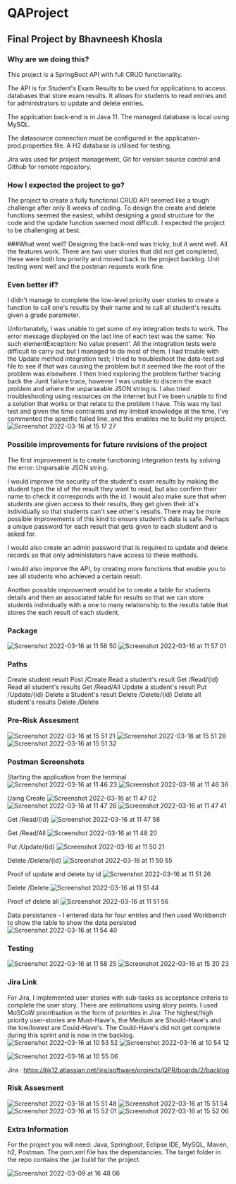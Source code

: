 # QAProject
## Final Project by Bhavneesh Khosla

### Why are we doing this?

This project is a SpringBoot API with full CRUD functionality.

The API is for Student's Exam Results to be used for applications to access databases that store exam results. It allows for students to read entries and for administrators to update and delete entries. 

The application back-end is in Java 11. The managed database is local using MySQL. 

The datasource connection must be configured in the application-prod.properties file. A H2 database is utilised for testing.

Jira was used for project management, Git for version source control and Github for remote repository.


### How I expected the project to go?

The project to create a fully functional CRUD API seemed like a tough challenge after only 8 weeks of coding. To design the create and delete functions seemed the easiest, whilst designing a good structure for the code and the update function seemed most difficult. I expected the project to be challenging at best.

###What went well?
Designing the back-end was tricky, but it went well. All the features work. There are two user stories that did not get completed, these were both low priority and moved back to the project backlog. Unit testing went well and the postman requests work fine.

### Even better if?

I didn't manage to complete the low-level priority user stories to create a function to call one's results by their name and to call all student's results given a grade parameter.

Unfortunately, I was unable to get some of my integration tests to work. The error message displayed on the last line of each test was the same: 'No such elementException: No value present'.
All the integration tests were difficult to carry out but I managed to do most of them.
I had trouble with the Update method integration test;
I tried to troubleshoot the data-test.sql file to see if that was causing the problem but it seemed like the root of the problem was elsewhere. I then tried exploring the problem further tracing back the Junit failure trace, however I was unable to discern the exact problem and where the unparseable JSON string is.
I also tried troubleshooting using resources on the internet but I've been unable to find a solution that works or  that relate to the problem I have.
This was my last test and given the time contraints and my limited knowledge at the time, I've commented the specific failed line, and this enables me to build my project.
![Screenshot 2022-03-16 at 15 17 27](https://user-images.githubusercontent.com/97600800/158624718-4fa5f539-0bb2-47d7-8984-f38f8596210f.png)


### Possible improvements for future revisions of the project

The first improvement is to create functioning integration tests by solving the error: Unparsable JSON string.

I would improve the security of the student's exam results by making the student type the id of the result they want to read, but also confirm their name to check it corresponds with the id. I would also make sure that when students are given access to their results, they get given their id's individually so that students can't see other's results. There may be more possible improvements of this kind to ensure student's data is safe. Perhaps a unique password for each result that gets given to each student and is asked for. 

I would also create an admin password that is required to update and delete records so that only administators have access to these methods.

I would also imporve the API, by creating more functions that enable you to see all students who achieved a certain result. 

Another possible improvement would be to create a table for students details and then an associated table for results so that we can store students individually with a one to many relationship to the results table that stores the each result of each student. 

### Package

![Screenshot 2022-03-16 at 11 56 50](https://user-images.githubusercontent.com/97600800/158588382-f1c2c181-3eff-4f2e-ba9e-0bb73869d581.png)
![Screenshot 2022-03-16 at 11 57 01](https://user-images.githubusercontent.com/97600800/158588499-6177da0f-d8c8-4d17-b1f9-1e7916ae7592.png)


### Paths
Create student result  Post  /Create
Read a student's result  Get  /Read/{id}
Read all student's results  Get  /Read/All
Update a student's result  Put  /Update/{id}
Delete a Student's result  Delete  /Delete/{id}
Delete all student's results  Delete  /Delete

### Pre-Risk Assesment

![Screenshot 2022-03-16 at 15 51 21](https://user-images.githubusercontent.com/97600800/158632043-85387950-ee09-4f1a-93c9-5b1d94bb615f.png)
![Screenshot 2022-03-16 at 15 51 28](https://user-images.githubusercontent.com/97600800/158632297-d170dbeb-c06a-44ed-ba49-25f49864292e.png)
![Screenshot 2022-03-16 at 15 51 32](https://user-images.githubusercontent.com/97600800/158632388-ca267b62-7de4-43f3-9f4e-4707e993ecdf.png)


### Postman Screenshots

Starting the application from the terminal
![Screenshot 2022-03-16 at 11 46 23](https://user-images.githubusercontent.com/97600800/158586545-ecb3b916-cb4d-4960-ad29-b2d3de830f30.png)
![Screenshot 2022-03-16 at 11 46 36](https://user-images.githubusercontent.com/97600800/158586614-d5850464-a4a9-4739-8dbb-c2318ea04a69.png)

Using Create 
![Screenshot 2022-03-16 at 11 47 02](https://user-images.githubusercontent.com/97600800/158586694-bac46f28-d98a-4ce1-8463-dbacf5dccc53.png)
![Screenshot 2022-03-16 at 11 47 26](https://user-images.githubusercontent.com/97600800/158587237-c82c83e6-4c80-4f24-a607-9d5457ca017b.png)
![Screenshot 2022-03-16 at 11 47 41](https://user-images.githubusercontent.com/97600800/158587288-e592a79b-ebec-44fb-bdfc-b1a4fd6b9aea.png)

Get  /Read/{id}
![Screenshot 2022-03-16 at 11 47 58](https://user-images.githubusercontent.com/97600800/158587394-4d934045-0e22-4a5d-820e-12429e6f82c6.png)

Get  /Read/All
![Screenshot 2022-03-16 at 11 48 20](https://user-images.githubusercontent.com/97600800/158587567-b707b1c3-b186-402d-920d-1b934f5ddbbc.png)

Put  /Update/{id}
![Screenshot 2022-03-16 at 11 50 21](https://user-images.githubusercontent.com/97600800/158587676-926653be-6a3b-4f86-a4d2-c6a038e42c36.png)

Delete  /Delete/{id}
![Screenshot 2022-03-16 at 11 50 55](https://user-images.githubusercontent.com/97600800/158587879-9b229c3c-3ca4-4ac1-8112-8d4bec7ef27a.png)

Proof of update and delete by id
![Screenshot 2022-03-16 at 11 51 26](https://user-images.githubusercontent.com/97600800/158587972-115bf75b-49ce-490c-984a-f8dce3f6fcad.png)

Delete  /Delete
![Screenshot 2022-03-16 at 11 51 44](https://user-images.githubusercontent.com/97600800/158588014-e3cf7155-b239-49d7-85b0-5e5f48dab4fa.png)

Proof of delete all
![Screenshot 2022-03-16 at 11 51 56](https://user-images.githubusercontent.com/97600800/158588087-e02e9d61-9602-42f6-a71e-ea3cbbe1384a.png)

Data persistance - I entered data for four entries and then used Workbench to show the table to show the data persisted
![Screenshot 2022-03-16 at 11 54 40](https://user-images.githubusercontent.com/97600800/158588154-9cb7de85-ef28-4511-8f5e-e7c2d3f084af.png)

### Testing

![Screenshot 2022-03-16 at 11 58 25](https://user-images.githubusercontent.com/97600800/158588624-10b777d2-adc8-4be2-885b-fda154e63fc0.png)
![Screenshot 2022-03-16 at 15 20 23](https://user-images.githubusercontent.com/97600800/158625316-9b503b30-19b1-470a-9d04-3cfaeab118ee.png)


### Jira Link
For Jira, I implemented user stories with sub-tasks as acceptance criteria to complete the user story. There are estimations using story points. I used MoSCoW prioritisation in the form of priorities in Jira: The highest/high priority user-stories are Must-Have's, the Medium are Should-Have's and the low/lowest are Could-Have's.
The Could-Have's did not get complete during this sprint and is now in the backlog.
![Screenshot 2022-03-16 at 10 53 52](https://user-images.githubusercontent.com/97600800/158590150-4e98a5f7-cd7f-48ef-aa28-7ad399e6e463.png)
![Screenshot 2022-03-16 at 10 54 12](https://user-images.githubusercontent.com/97600800/158590251-1fbe5e66-ed0a-4816-b55f-08f5dc3c4404.png)

![Screenshot 2022-03-16 at 10 55 06](https://user-images.githubusercontent.com/97600800/158590284-940634d4-e4e1-40ca-92a5-0303eff82f66.png)


Jira : https://bk12.atlassian.net/jira/software/projects/QPR/boards/2/backlog

### Risk Assesment
![Screenshot 2022-03-16 at 15 51 48](https://user-images.githubusercontent.com/97600800/158632544-5e32f620-236b-4510-bd50-a8dc22f3fa97.png)
![Screenshot 2022-03-16 at 15 51 54](https://user-images.githubusercontent.com/97600800/158632613-43aa6299-91b9-4899-ae75-ef21e16857ae.png)
![Screenshot 2022-03-16 at 15 52 01](https://user-images.githubusercontent.com/97600800/158632670-566d7c45-b6ed-4c39-9334-3b503f43fff5.png)
![Screenshot 2022-03-16 at 15 52 06](https://user-images.githubusercontent.com/97600800/158632723-836f4695-9077-48c3-9c03-cf29522f9e8f.png)


### Extra Information
For the project you will need: Java, Springboot, Eclipse IDE, MySQL, Maven, h2, Postman.
The pom.xml file has the dependancies.
The target folder in the repo contains the .jar build for the project.

![Screenshot 2022-03-09 at 16 48 06](https://user-images.githubusercontent.com/97600800/158589838-bf23e002-ce7a-47cf-a30e-56c207c09531.png)